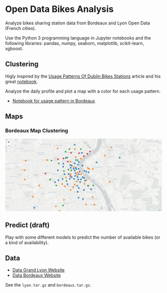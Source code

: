 # Open Data Bikes Analysis

Analyze bikes sharing station data from Bordeaux and Lyon Open Data (French
cities).

Use the Python 3 programming language in Jupyter notebooks and the following
libraries: pandas, numpy, seaborn, matplotlib, scikit-learn, xgboost.

## Clustering

Higly inspired by the
[Usage Patterns Of Dublin Bikes Stations](https://medium.com/towards-data-science/usage-patterns-of-dublin-bikes-stations-484bdd9c5b9e)
article and his great [notebook](https://github.com/jameslawlor/dublin-bikes-timeseries-analysis/blob/master/dublin-bikes-time-series-clustering-and-mapping.ipynb).

Analyze the daily profile and plot a map with a color for each usage pattern.

* [Notebook for usage pattern in Bordeaux](./Clustering-Bordeaux.ipynb)

## Maps

### Bordeaux Map Clustering

![Bordeaux-Map](./images/bordeaux-map-clustering.jpg)

## Predict (draft)

Play with some different models to predict the number of available bikes (or a
kind of availability).

## Data

* [Data Grand Lyon Website](https://data.grandlyon.com/equipements/station-vflov-disponibilitfs-temps-rfel/)
* [Data Bordeaux Website](https://data.bordeaux-metropole.fr/data.php?themes=10)

See the `lyon.tar.gz` and `bordeaux.tar.gz`.
